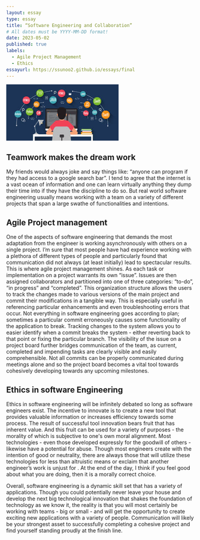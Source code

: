 ```yaml
---
layout: essay
type: essay
title: “Software Engineering and Collaboration”
# All dates must be YYYY-MM-DD format!
date: 2023-05-02
published: true
labels:
  - Agile Project Management
  - Ethics
essayurl: https://ssunoo2.github.io/essays/final
---
```

  
  
 
  <img width="300px" class="rounded float-start pe-4" src="../img/essay3.jpg">
  
## Teamwork makes the dream work 
My friends would always joke and say things like: “anyone can program if they had access to a google search bar”. I tend to agree that the internet is a vast ocean of information and one can learn virtually anything they dump their time into if they have the discipline to do so. But real world software engineering usually means working with a team on a variety of different projects that span a large swathe of functionalities and intentions. 

## Agile Project management
One of the aspects of software engineering that demands the most adaptation from the engineer is working asynchronously with others on a single project. I’m sure that most people have had experience working with a plethora of different types of people and particularly found that communication did not always (at least initially) lead to spectacular results. This is where agile project management shines. As each task or implementation on a project warrants its own “issue”. Issues are then assigned collaborators and partitioned into one of three categories: “to-do”, “in progress” and “completed”.  This organization structure allows the users to track the changes made to various versions of the main project and commit their modifications in a tangible way. 
This is especially useful in referencing particular enhancements and even troubleshooting errors that occur. Not everything in software engineering goes according to plan; sometimes a particular commit erroneously causes some functionality of the application to break. Tracking changes to the system allows you to easier identify when a commit breaks the system - either reverting back to that point or fixing the particular branch.
The visibility of the issue on a project board further bridges communication of the team, as current, completed and impending tasks are clearly visible and easily comprehensible. Not all commits can be properly communicated during meetings alone and so the project board becomes a vital tool towards cohesively developing towards any upcoming milestones. 

## Ethics in software Engineering
Ethics in software engineering will be infinitely debated so long as software engineers exist. The incentive to innovate is to create a new tool that provides valuable information or increases efficiency towards some process. The result of successful tool innovation bears fruit that has inherent value. And this fruit can be used for a variety of purposes - the morality of which is subjective to one's own moral alignment. 
	Most technologies - even those developed expressly for the goodwill of others - likewise have a potential for abuse. Though most engineers create with the intention of good or neutrality, there are always those that will utilize these technologies for less than altruistic means or exclaim that another engineer’s work is unjust for <insert reason here>. At the end of the day, I think if you feel good about what you are doing, then it is a morally correct choice. 

Overall, software engineering is a dynamic skill set that has a variety of applications. Though you could potentially never leave your house and develop the next big technological innovation that shakes the foundation of technology as we know it, the reality is that you will most certainly be working with teams - big or small - and will get the opportunity to create exciting new applications with a variety of people. Communication will likely be your strongest asset to successfully completing a cohesive project and find yourself standing proudly at the finish line.
